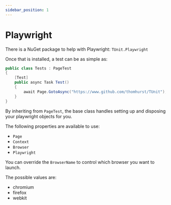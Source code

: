 ```yaml
---
sidebar_position: 1
---
```


# Playwright

There is a NuGet package to help with Playwright: `TUnit.Playwright`

Once that is installed, a test can be as simple as:

```csharp
public class Tests : PageTest
{
    [Test]
    public async Task Test()
    {
        await Page.GotoAsync("https://www.github.com/thomhurst/TUnit");
    }
}
```

By inheriting from `PageTest`, the base class handles setting up and disposing your playwright objects for you.

The following properties are available to use:

- `Page`
- `Context`
- `Browser`
- `Playwright`

You can override the `BrowserName` to control which browser you want to launch.

The possible values are:
- chromium
- firefox
- webkit